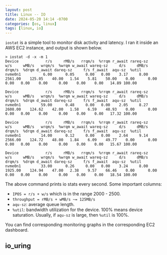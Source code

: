 ```yaml
---
layout: post
title: Linux -- IO
date: 2024-05-20 14:14 -0700
categories: [os, linux]
tags: [linux, io]
---
```


`iostat` is a simple tool to monitor disk activity and latency. I ran it inside
an AWS EC2 instance, and output is shown below.

```
> iostat -d -x -m 1
Device            r/s     rMB/s   rrqm/s  %rrqm r_await rareq-sz     w/s     wMB/s   wrqm/s  %wrqm w_await wareq-sz     d/s     dMB/s   drqm/s  %drqm d_await dareq-sz     f/s f_await  aqu-sz  %util
nvme0n1          6.00      0.05     0.00   0.00    3.17     8.00 2561.00    125.05    40.00   1.54    5.81    50.00    0.00      0.00     0.00   0.00    0.00     0.00    0.00    0.00   14.89 100.00

Device            r/s     rMB/s   rrqm/s  %rrqm r_await rareq-sz     w/s     wMB/s   wrqm/s  %wrqm w_await wareq-sz     d/s     dMB/s   drqm/s  %drqm d_await dareq-sz     f/s f_await  aqu-sz  %util
nvme0n1         59.00      0.48     0.00   0.00    2.05     8.27 2608.00    124.62    42.00   1.58    6.59    48.93    0.00      0.00     0.00   0.00    0.00     0.00    0.00    0.00   17.32 100.00

Device            r/s     rMB/s   rrqm/s  %rrqm r_await rareq-sz     w/s     wMB/s   wrqm/s  %wrqm w_await wareq-sz     d/s     dMB/s   drqm/s  %drqm d_await dareq-sz     f/s f_await  aqu-sz  %util
nvme0n1         14.00      0.12     0.00   0.00    2.64     9.14 2566.00    124.72    48.00   1.84    6.09    49.77    0.00      0.00     0.00   0.00    0.00     0.00    0.00    0.00   15.67 100.00

Device            r/s     rMB/s   rrqm/s  %rrqm r_await rareq-sz     w/s     wMB/s   wrqm/s  %wrqm w_await wareq-sz     d/s     dMB/s   drqm/s  %drqm d_await dareq-sz     f/s f_await  aqu-sz  %util
nvme0n1         33.00      0.26     0.00   0.00    3.24     8.00 1925.00    124.94    47.00   2.38    9.57    66.46    0.00      0.00     0.00   0.00    0.00     0.00    0.00    0.00   18.54 100.00
```

The above command prints io stats every second. Some important columns:

- `IPOS = r/s + w/s` which is in the range 2000 - 2500.
- `throughput = rMB/s + wMB/s ~= 125MB/s`
- `aqu-sz`: average queue length.
- `%util`: bandwidth utilization for the device. 100% means device saturation.
  Usually, if `aqu-sz` is large, then `%util` is 100%.

You can find corresponding monitoring graphs in the corresponding EC2
dashboard.

## io_uring
